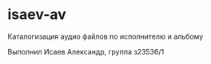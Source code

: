 # isaev-av
Каталогизация аудио файлов по исполнителю и альбому

Выполнил Исаев Александр, группа з23536/1
